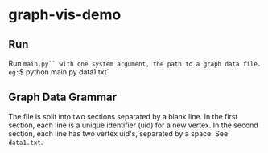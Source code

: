 # graph-vis-demo

## Run

Run ` main.py`` with one system argument, the path to a graph data file.
eg:
 `$ python main.py data1.txt`

## Graph Data Grammar

The file is split into two sections separated by a blank line. In the first section, each line is a unique identifier (uid) for a new vertex. In the second section, each line has two vertex uid's, separated by a space. See `data1.txt`.
